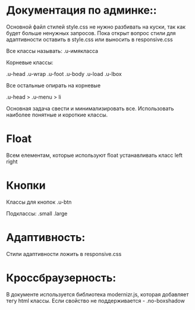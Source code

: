 Документация по админке::
=========
Основной файл стилей style.css не нужно разбивать на куски, так как будет больше ненужных запросов.
Пока открыт вопрос стили для адаптивности оставить в style.css или выносить в responsive.css

Все классы называть:
.u-имякласса

Корневые классы:

.u-head
.u-wrap
.u-foot
.u-body
.u-load
.u-lbox

Все остальные опирать на корневые

.u-head > .u-menu > li

Основная задача свести и минимализировать все. Использовать наиболее понятные и короткие классы.


Float
============
Всем елементам, которые используют float устанавливать класс left right

Кнопки
============
Классы для кнопок
.u-btn

Подклассы:
.small
.large



Адаптивность:
=============
Стили адаптивности ложить в responsive.css

Кроссбраузерность:
=============
В документе используется библиотека modernizr.js, которая добавляет тегу html классы. Если свойство не поддерживается - .no-boxshadow
